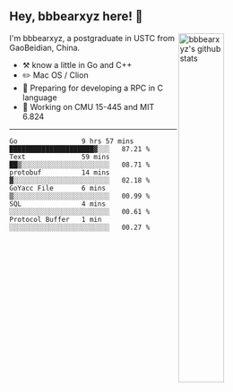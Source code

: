 ## Hey, bbbearxyz here! :wave:

<img align="right" alt="bbbearxyz's github stats" width="40%" src="https://github-readme-stats.vercel.app/api?username=bbbearxyz&show_icons=true">

I'm bbbearxyz, a postgraduate in USTC from GaoBeidian, China.

-   :hammer_and_pick:    know a little in Go and C++
-   :pencil2: Mac OS / Clion
-   :seedling: Preparing for developing a RPC in C language 
-   :thinking: Working on CMU 15-445 and MIT 6.824
---
<!--START_SECTION:waka-->

```text
Go                9 hrs 57 mins   █████████████████████▓░░░   87.21 %
Text              59 mins         ██▒░░░░░░░░░░░░░░░░░░░░░░   08.71 %
protobuf          14 mins         ▓░░░░░░░░░░░░░░░░░░░░░░░░   02.18 %
GoYacc File       6 mins          ▒░░░░░░░░░░░░░░░░░░░░░░░░   00.99 %
SQL               4 mins          ░░░░░░░░░░░░░░░░░░░░░░░░░   00.61 %
Protocol Buffer   1 min           ░░░░░░░░░░░░░░░░░░░░░░░░░   00.27 %
```

<!--END_SECTION:waka-->

